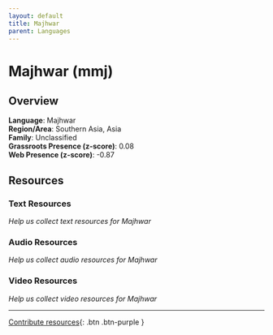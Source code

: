 ```yaml
---
layout: default
title: Majhwar
parent: Languages
---
```


# Majhwar (mmj)

## Overview

**Language**: Majhwar  
**Region/Area**: Southern Asia, Asia  
**Family**: Unclassified  
**Grassroots Presence (z-score)**: 0.08  
**Web Presence (z-score)**: -0.87  

## Resources

### Text Resources
*Help us collect text resources for Majhwar*

### Audio Resources
*Help us collect audio resources for Majhwar*

### Video Resources
*Help us collect video resources for Majhwar*

---

[Contribute resources](https://forms.office.com/e/1SfLJx3u1r){: .btn .btn-purple }

